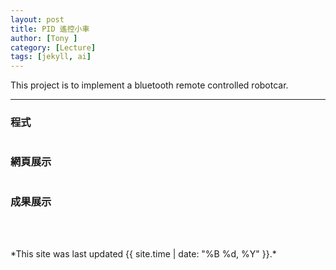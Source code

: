```yaml
---
layout: post
title: PID 遙控小車
author: [Tony ]
category: [Lecture]
tags: [jekyll, ai]
---
```


This project is to implement a bluetooth remote controlled robotcar.

---


### 程式
```

```
### 網頁展示
![]()<br>

### 成果展示
![]()<br>

<br>
<br>
*This site was last updated {{ site.time | date: "%B %d, %Y" }}.*
